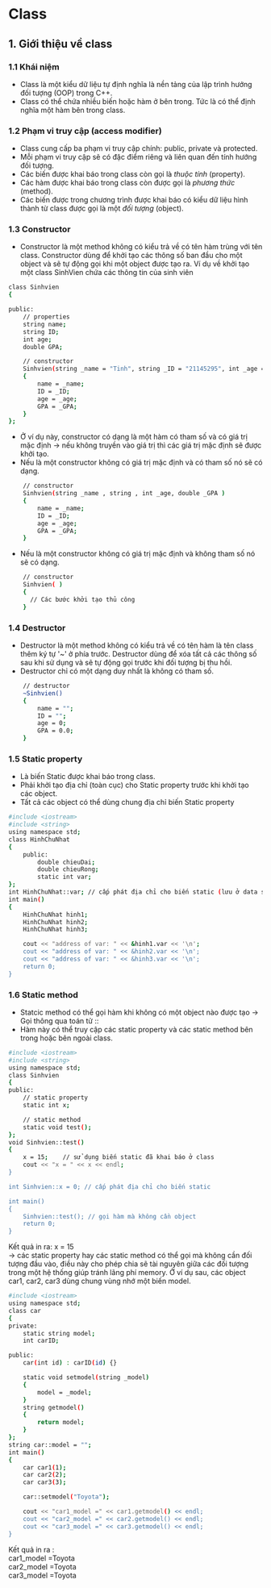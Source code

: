 # Class
## 1. Giới thiệu về class
### 1.1 Khái niệm
+ Class là một kiểu dữ liệu tự định nghĩa là nền tảng của lập trình hướng đối tượng (OOP) trong C++.
+ Class có thể chứa nhiều biến hoặc hàm ở bên trong. Tức là có thể định nghĩa một hàm bên trong class.
### 1.2 Phạm vi truy cập (access modifier)
+ Class cung cấp ba phạm vi truy cập chính: public, private và protected.
+ Mỗi phạm vi truy cập sẽ có đặc điểm riêng và liên quan đến tính hướng đối tượng.
+ Các biến được khai báo trong class còn gọi là _thuộc tính_ (property).
+ Các hàm được khai báo trong class còn được gọi là _phương thức_ (method).
+ Các biến được trong chương trình được khai báo có kiểu dữ liệu hình thành từ class được gọi là một _đối tượng_ (object).

### 1.3 Constructor
+ Constructor là một method không có kiểu trả về có tên hàm trùng với tên class. Constructor dùng để khởi tạo các thông số ban đầu cho một object và sẽ tự động gọi khi một object được tạo ra.
Ví dụ về khởi tạo một class SinhVien chứa các thông tin của sinh viên
``` bash
class Sinhvien
{

public:
    // properties
    string name;
    string ID;
    int age;
    double GPA;

    // constructor
    Sinhvien(string _name = "Tinh", string _ID = "21145295", int _age = 22, double _GPA = 4.0)
    {
        name = _name;
        ID = _ID;
        age = _age;
        GPA = _GPA;
    }
};
```
+ Ở ví dụ này, constructor có dạng là một hàm có tham số và có giá trị mặc định -> nếu không truyền vào giá trị thì các giá trị mặc định sẽ được khởi tạo.
+ Nếu là một constructor không có giá trị mặc định và có tham số nó sẽ có dạng.
``` bash
    // constructor
    Sinhvien(string _name , string , int _age, double _GPA )
    {
        name = _name;
        ID = _ID;
        age = _age;
        GPA = _GPA;
    }
```
+ Nếu là một constructor không có giá trị mặc định và không tham số nó sẽ có dạng.
``` bash
    // constructor
    Sinhvien( )
    {
      // Các bước khởi tạo thủ công
    }
```
### 1.4 Destructor
+ Destructor là một method không có kiểu trả về có tên hàm là tên class thêm ký tự '~' ở phía trước. Destructor dùng để xóa tất cả các thông số sau khi sử dụng và sẽ tự động gọi trước khi đối tượng bị thu hồi.
+ Destructor chỉ có một dạng duy nhất là không có tham số.
``` bash
    // destructor
    ~Sinhvien()
    {
        name = "";
        ID = "";
        age = 0;
        GPA = 0.0;
    }
```  
### 1.5 Static property 
+ Là biến Static được khai báo trong class.
+ Phải khởi tạo địa chỉ (toàn cục) cho Static property trước khi khởi tạo các object.
+ Tất cả các object có thể dùng chung địa chỉ biến Static property
``` bash
#include <iostream>
#include <string>
using namespace std;
class HinhChuNhat
{
    public:
        double chieuDai;
        double chieuRong;
        static int var;
};
int HinhChuNhat::var; // cấp phát địa chỉ cho biến static (lưu ở data segment )
int main()
{
    HinhChuNhat hinh1;
    HinhChuNhat hinh2;
    HinhChuNhat hinh3;

    cout << "address of var: " << &hinh1.var << '\n';
    cout << "address of var: " << &hinh2.var << '\n';
    cout << "address of var: " << &hinh3.var << '\n';
    return 0;
}
```  
### 1.6 Static method 
+ Statcic method có thể gọi hàm khi không có một object nào được tạo -> Gọi thông qua toán tử ::
+ Hàm này có thể truy cập các static property và các static method bên trong hoặc bên ngoài class.
``` bash
#include <iostream>
#include <string>
using namespace std;
class Sinhvien
{
public:
    // static property
    static int x;

    // static method
    static void test();
};
void Sinhvien::test()
{
    x = 15;    // sử dụng biến static đã khai báo ở class
    cout << "x = " << x << endl;
}

int Sinhvien::x = 0; // cấp phát địa chỉ cho biến static

int main()
{
    Sinhvien::test(); // gọi hàm mà không cần object
    return 0;
}
```  
Kết quả in ra: x = 15  
-> các static property hay các static method có thể gọi mà không cần đối tượng đầu vào, điều này cho phép chia sẽ tài nguyên giữa các đối tượng trong một hệ thống giúp tránh lãng phí memory. Ở ví dụ sau, các object car1, car2, car3 dùng chung vùng nhớ một biến model.
```  bash
#include <iostream>
using namespace std;
class car
{
private:
    static string model;
    int carID;

public:
    car(int id) : carID(id) {}

    static void setmodel(string _model)
    {
        model = _model;
    }
    string getmodel()
    {
        return model;
    }
};
string car::model = "";
int main()
{
    car car1(1);
    car car2(2);
    car car3(3);

    car::setmodel("Toyota");

    cout << "car1_model =" << car1.getmodel() << endl;
    cout << "car2_model =" << car2.getmodel() << endl;
    cout << "car3_model =" << car3.getmodel() << endl;
}
```
Kết quả in ra :  
car1_model =Toyota  
car2_model =Toyota  
car3_model =Toyota  



